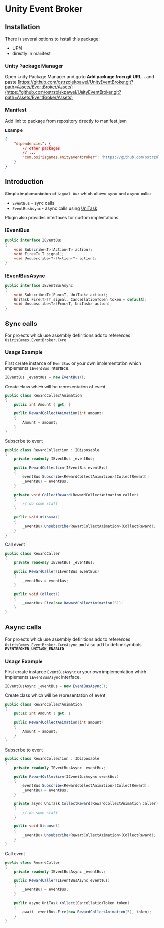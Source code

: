 # Unity Event Broker

## Installation

There is several options to install this package:
- UPM
- directly in manifest

### Unity Package Manager

Open Unity Package Manager and go to **Add package from git URL...** and paste [https://github.com/ostrzolekpawel/UnityEventBroker.git?path=Assets/EventBroker/Assets](https://github.com/ostrzolekpawel/UnityEventBroker.git?path=Assets/EventBroker/Assets)

### Manifest
Add link to package from repository directly to manifest.json

**Example**
```json
{
    "dependencies": {
        // other packages
        // ...
        "com.osirisgames.unityeventbroker": "https://github.com/ostrzolekpawel/UnityEventBroker.git?path=Assets/EventBroker/Assets"
    }
}
```

## Introduction

Simple implementation of `Signal Bus` which allows sync and async calls:
- `EventBus` - sync calls
- `EventBusAsync` - async calls using [UniTask](https://github.com/Cysharp/UniTask)

Plugin also provides interfaces for custom implentations.

### IEventBus

```cs
public interface IEventBus
{
    void Subscribe<T>(Action<T> action);
    void Fire<T>(T signal);
    void Unsubscribe<T>(Action<T> action);
}
```


### IEventBusAsync

```cs
public interface IEventBusAsync
{
    void Subscribe<T>(Func<T, UniTask> action);
    UniTask Fire<T>(T signal, CancellationToken token = default);
    void Unsubscribe<T>(Func<T, UniTask> action);
}
```

## Sync calls

For projects which use assembly definitions add to references `OsirisGames.EventBroker.Core`

### Usage Example

First create instance of `EventBus` or your own implementation which implements `IEventBus` interface.

```cs
IEventBus _eventBus = new EventBus();
```

Create class which will be representation of event

```cs
public class RewardCollectAnimation
{
    public int Amount { get; }

    public RewardCollectAnimation(int amount)
    {
        Amount = amount;
    }
}
```

Subscribe to event

```cs
public class RewardCollection : IDisposable
{
    private readonly IEventBus _eventBus;

    public RewardCollection(IEventBus eventBus)
    {
        eventBus.Subscribe<RewardCollectAnimation>(CollectReward);
        _eventBus = eventBus;
    }

    private void CollectReward(RewardCollectAnimation caller)
    {
        // do some staff
    }

    public void Dispose()
    {
        _eventBus.Unsubscribe<RewardCollectAnimation>(CollectReward);
    }
}
```

Call event
```cs
public class RewardCaller
{
    private readonly IEventBus _eventBus;

    public RewardCaller(IEventBus eventBus)
    {
        _eventBus = eventBus;
    }

    public void Collect()
    {
        _eventBus.Fire(new RewardCollectAnimation(5));
    }
}

```

## Async calls

For projects which use assembly definitions add to references `OsirisGames.EventBroker.CoreAsync`
and also add to define symbols **`EVENTBROKER_UNITASK_ENABLED`**

### Usage Example

First create instance `EventBusAsync` or your own implementation which implements `IEventBusAsync` interface.

```cs
IEventBusAsync _eventBus = new EventBusAsync();
```

Create class which will be representation of event

```cs
public class RewardCollectAnimation
{
    public int Amount { get; }

    public RewardCollectAnimation(int amount)
    {
        Amount = amount;
    }
}
```

Subscribe to event

```cs
public class RewardCollection : IDisposable
{
    private readonly IEventBusAsync _eventBus;

    public RewardCollection(IEventBusAsync eventBus)
    {
        eventBus.Subscribe<RewardCollectAnimation>(CollectReward);
        _eventBus = eventBus;
    }

    private async UniTask CollectReward(RewardCollectAnimation caller)
    {
        // do some staff
    }

    public void Dispose()
    {
        _eventBus.Unsubscribe<RewardCollectAnimation>(CollectReward);
    }
}
```

Call event
```cs
public class RewardCaller
{
    private readonly IEventBusAsync _eventBus;

    public RewardCaller(IEventBusAsync eventBus)
    {
        _eventBus = eventBus;
    }

    public async UniTask Collect(CancellationToken token)
    {
        await _eventBus.Fire(new RewardCollectAnimation(5), token);
    }
}

```